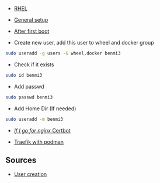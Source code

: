 - [RHEL](https://www.redhat.com/sysadmin/linux-homelab-rhel)

- [General setup](https://wiki.almalinux.org/documentation/installation-guide.html#installation)
- [After first boot](https://wiki.almalinux.org/documentation/after-installation-guide.html#update-the-system-and-check-for-security-updates)
- Create new user, add this user to wheel and docker group
```bash
sudo useradd -g users -G wheel,docker benmi3
```
- Check if it exists

```bash
sudo id benmi3
```

- Add passwd

```bash
sudo passwd benmi3
```

- Add Home Dir (If needed)

```bash
sudo useradd -m benmi3
```

- [*If I go for nginx* Certbot](https://qiita.com/You_name_is_YU/items/661f2654fb6f21ff0eb9)

- [Traefik with podman](https://gerov.eu/posts/traefik-for-podman/🚡)


## Sources
- [User creation](https://linuxize.com/post/how-to-create-users-in-linux-using-the-useradd-command/)
